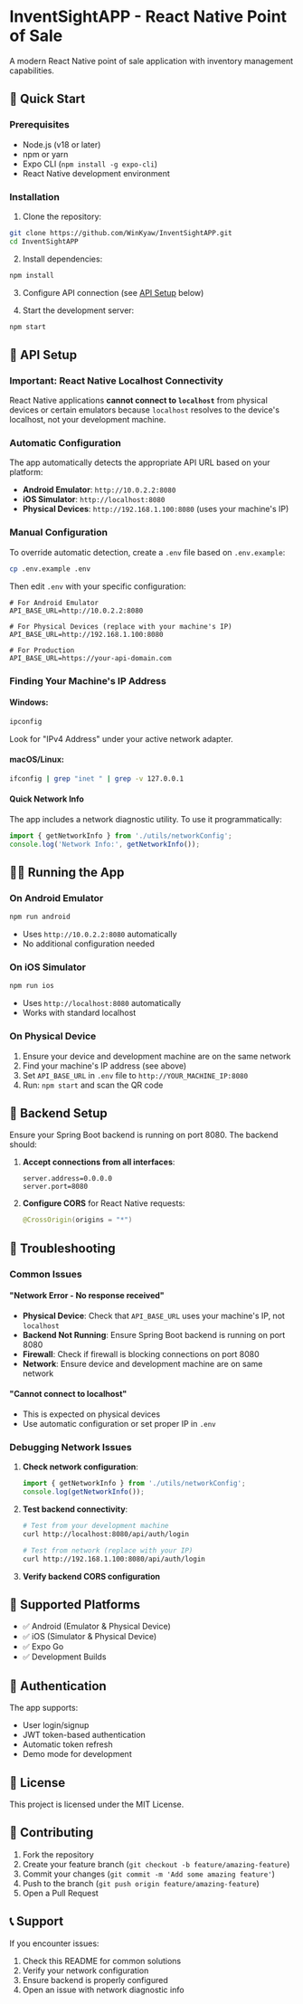 # InventSightAPP - React Native Point of Sale

A modern React Native point of sale application with inventory management capabilities.

## 🚀 Quick Start

### Prerequisites
- Node.js (v18 or later)
- npm or yarn
- Expo CLI (`npm install -g expo-cli`)
- React Native development environment

### Installation

1. Clone the repository:
```bash
git clone https://github.com/WinKyaw/InventSightAPP.git
cd InventSightAPP
```

2. Install dependencies:
```bash
npm install
```

3. Configure API connection (see [API Setup](#-api-setup) below)

4. Start the development server:
```bash
npm start
```

## 🔧 API Setup

### Important: React Native Localhost Connectivity

React Native applications **cannot connect to `localhost`** from physical devices or certain emulators because `localhost` resolves to the device's localhost, not your development machine.

### Automatic Configuration

The app automatically detects the appropriate API URL based on your platform:

- **Android Emulator**: `http://10.0.2.2:8080`
- **iOS Simulator**: `http://localhost:8080`
- **Physical Devices**: `http://192.168.1.100:8080` (uses your machine's IP)

### Manual Configuration

To override automatic detection, create a `.env` file based on `.env.example`:

```bash
cp .env.example .env
```

Then edit `.env` with your specific configuration:

```env
# For Android Emulator
API_BASE_URL=http://10.0.2.2:8080

# For Physical Devices (replace with your machine's IP)
API_BASE_URL=http://192.168.1.100:8080

# For Production
API_BASE_URL=https://your-api-domain.com
```

### Finding Your Machine's IP Address

#### Windows:
```cmd
ipconfig
```
Look for "IPv4 Address" under your active network adapter.

#### macOS/Linux:
```bash
ifconfig | grep "inet " | grep -v 127.0.0.1
```

#### Quick Network Info
The app includes a network diagnostic utility. To use it programmatically:

```javascript
import { getNetworkInfo } from './utils/networkConfig';
console.log('Network Info:', getNetworkInfo());
```

## 🏃‍♂️ Running the App

### On Android Emulator
```bash
npm run android
```
- Uses `http://10.0.2.2:8080` automatically
- No additional configuration needed

### On iOS Simulator
```bash
npm run ios
```
- Uses `http://localhost:8080` automatically
- Works with standard localhost

### On Physical Device
1. Ensure your device and development machine are on the same network
2. Find your machine's IP address (see above)
3. Set `API_BASE_URL` in `.env` file to `http://YOUR_MACHINE_IP:8080`
4. Run: `npm start` and scan the QR code

## 🔧 Backend Setup

Ensure your Spring Boot backend is running on port 8080. The backend should:

1. **Accept connections from all interfaces**:
   ```properties
   server.address=0.0.0.0
   server.port=8080
   ```

2. **Configure CORS** for React Native requests:
   ```java
   @CrossOrigin(origins = "*")
   ```

## 🐛 Troubleshooting

### Common Issues

#### "Network Error - No response received"
- **Physical Device**: Check that `API_BASE_URL` uses your machine's IP, not `localhost`
- **Backend Not Running**: Ensure Spring Boot backend is running on port 8080
- **Firewall**: Check if firewall is blocking connections on port 8080
- **Network**: Ensure device and development machine are on same network

#### "Cannot connect to localhost"
- This is expected on physical devices
- Use automatic configuration or set proper IP in `.env`

### Debugging Network Issues

1. **Check network configuration**:
   ```javascript
   import { getNetworkInfo } from './utils/networkConfig';
   console.log(getNetworkInfo());
   ```

2. **Test backend connectivity**:
   ```bash
   # Test from your development machine
   curl http://localhost:8080/api/auth/login
   
   # Test from network (replace with your IP)
   curl http://192.168.1.100:8080/api/auth/login
   ```

3. **Verify backend CORS configuration**

## 📱 Supported Platforms

- ✅ Android (Emulator & Physical Device)
- ✅ iOS (Simulator & Physical Device)
- ✅ Expo Go
- ✅ Development Builds

## 🔐 Authentication

The app supports:
- User login/signup
- JWT token-based authentication
- Automatic token refresh
- Demo mode for development

## 📄 License

This project is licensed under the MIT License.

## 🤝 Contributing

1. Fork the repository
2. Create your feature branch (`git checkout -b feature/amazing-feature`)
3. Commit your changes (`git commit -m 'Add some amazing feature'`)
4. Push to the branch (`git push origin feature/amazing-feature`)
5. Open a Pull Request

## 📞 Support

If you encounter issues:
1. Check this README for common solutions
2. Verify your network configuration
3. Ensure backend is properly configured
4. Open an issue with network diagnostic info